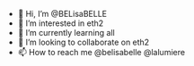 - 👋 Hi, I’m @BELisaBELLE
- 👀 I’m interested in eth2
- 🌱 I’m currently learning all
- 💞️ I’m looking to collaborate on eth2
- 📫 How to reach me @belisabelle @lalumiere

<!---
BELisaBELLE/BELisaBELLE is a ✨ special ✨ repository because its `README.md` (this file) appears on your GitHub profile.
You can click the Preview link to take a look at your changes.
--->

